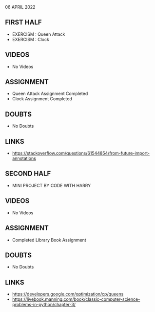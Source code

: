 06 APRIL 2022

## FIRST HALF

- EXERCISM : Queen Attack 
- EXERCISM : Clock

## VIDEOS

- No Videos

## ASSIGNMENT

- Queen Attack Assignment Completed
- Clock Assignment Completed

## DOUBTS

- No Doubts

## LINKS

- https://stackoverflow.com/questions/61544854/from-future-import-annotations

## SECOND HALF

- MINI PROJECT BY CODE WITH HARRY

## VIDEOS

- No Videos

## ASSIGNMENT

- Completed Library Book Assignment 

## DOUBTS

- No Doubts

## LINKS

- https://developers.google.com/optimization/cp/queens
- https://livebook.manning.com/book/classic-computer-science-problems-in-python/chapter-3/

